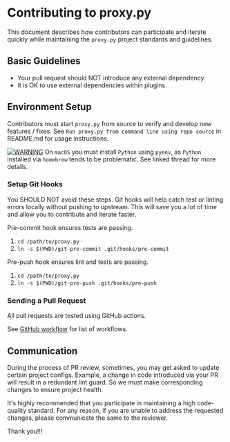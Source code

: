 # Contributing to proxy.py

This document describes how contributors can participate and iterate quickly while maintaining the `proxy.py` project standards and guidelines.

## Basic Guidelines

* Your pull request should NOT introduce any external dependency.
* It is OK to use external dependencies within plugins.

## Environment Setup

Contributors must start `proxy.py` from source to verify and develop new features / fixes.  See `Run proxy.py from command line using repo source` in README.md for usage instructions.

[![WARNING](https://img.shields.io/static/v1?label=MacOS&message=warning&color=red)](https://github.com/abhinavsingh/proxy.py/issues/642) On `macOS` you must install `Python` using `pyenv`, as `Python` installed via `homebrew` tends to be problematic.  See linked thread for more details.

### Setup Git Hooks

You SHOULD NOT avoid these steps.  Git hooks will help catch test or linting errors locally without pushing to upstream.  This will save you a lot of time and allow you to contribute and iterate faster.

Pre-commit hook ensures tests are passing.

1. `cd /path/to/proxy.py`
2. `ln -s $(PWD)/git-pre-commit .git/hooks/pre-commit`

Pre-push hook ensures lint and tests are passing.

1. `cd /path/to/proxy.py`
2. `ln -s $(PWD)/git-pre-push .git/hooks/pre-push`

### Sending a Pull Request

All pull requests are tested using GitHub actions.

See [GitHub workflow](https://github.com/abhinavsingh/proxy.py/tree/develop/.github/workflows) for list of workflows.

## Communication

During the process of PR review, sometimes, you may get asked to update certain project configs.  Example, a change in code introduced via your PR will result in a redundant lint guard.  So we must make corresponding changes to ensure project health.

It's highly recommended that you participate in maintaining a high code-quality standard.  For any reason, if you are unable to address the requested changes, please communicate the same to the reviewer.

Thank you!!!
